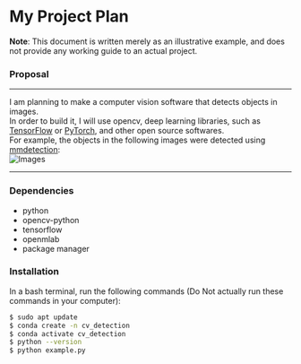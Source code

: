 # My Project Plan  
**Note**: This document is written merely as an illustrative example, and does not provide any working guide to an actual project.  

### Proposal  
---

I am planning to make a computer vision software that detects objects in images.  
In order to build it, I will use opencv, deep learning libraries, such as [TensorFlow](https://github.com/tensorflow/tensorflow) or [PyTorch](https://github.com/pytorch/pytorch), and other open source softwares.  
For example, the objects in the following images were detected using [mmdetection](https://github.com/open-mmlab/mmdetection):  
![Images](https://user-images.githubusercontent.com/12907710/137271636-56ba1cd2-b110-4812-8221-b4c120320aa9.png)

---

### Dependencies  
- python
- opencv-python
- tensorflow
- openmlab
- package manager

### Installation  
In a bash terminal, run the following commands (Do Not actually run these commands in your computer):  
```sh
$ sudo apt update  
$ conda create -n cv_detection   
$ conda activate cv_detection  
$ python --version  
$ python example.py  
```

